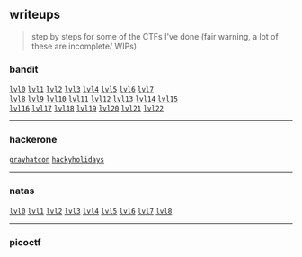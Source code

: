 ## writeups
> step by steps for some of the CTFs I've done (fair warning, a lot of these are incomplete/ WIPs)
### bandit
<code>[lvl0](/bandit/lvl0.md)</code>
<code>[lvl1](/bandit/lvl1.md)</code>
<code>[lvl2](/bandit/lvl2.md)</code>
<code>[lvl3](/bandit/lvl3.md)</code>
<code>[lvl4](/bandit/lvl4.md)</code>
<code>[lvl5](/bandit/lvl5.md)</code>
<code>[lvl6](/bandit/lvl6.md)</code>
<code>[lvl7](/bandit/lvl7.md)</code><br>
<code>[lvl8](/bandit/lvl8.md)</code>
<code>[lvl9](/bandit/lvl9.md)</code>
<code>[lvl10](/bandit/lvl10.md)</code>
<code>[lvl11](/bandit/lvl11.md)</code>
<code>[lvl12](/bandit/lvl12.md)</code>
<code>[lvl13](/bandit/lvl13.md)</code>
<code>[lvl14](/bandit/lvl14.md)</code>
<code>[lvl15](/bandit/lvl15.md)</code><br>
<code>[lvl16](/bandit/lvl16.md)</code>
<code>[lvl17](/bandit/lvl17.md)</code>
<code>[lvl18](/bandit/lvl18.md)</code>
<code>[lvl19](/bandit/lvl19.md)</code>
<code>[lvl20](/bandit/lvl20.md)</code>
<code>[lvl21](/bandit/lvl21.md)</code>
<code>[lvl22](/bandit/lvl22.md)</code>
___
### hackerone
<code>[grayhatcon](/hackerone/grayhatcon.md)</code>
<code>[hackyholidays](/hackerone/hackyholidays.md)</code>

___
### natas
<code>[lvl0](/natas/lvl0.md)</code>
<code>[lvl1](/natas/lvl1.md)</code>
<code>[lvl2](/natas/lvl2.md)</code>
<code>[lvl3](/natas/lvl3.md)</code>
<code>[lvl4](/natas/lvl4.md)</code>
<code>[lvl5](/natas/lvl5.md)</code>
<code>[lvl6](/natas/lvl6.md)</code>
<code>[lvl7](/natas/lvl7.md)</code>
<code>[lvl8](/natas/lvl8.md)</code>
___
### picoctf
